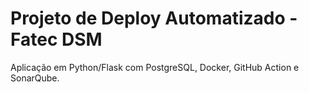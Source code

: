 # Projeto de Deploy Automatizado - Fatec DSM
Aplicação em Python/Flask com PostgreSQL, Docker, GitHub Action e SonarQube.
